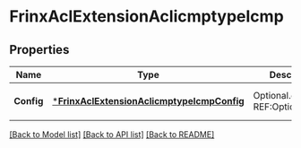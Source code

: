 # FrinxAclExtensionAclicmptypeIcmp

## Properties
Name | Type | Description | Notes
------------ | ------------- | ------------- | -------------
**Config** | [***FrinxAclExtensionAclicmptypeIcmpConfig**](frinx.acl.extension.aclicmptype.icmp.Config.md) | Optional.empty REF:Optional.empty | [optional] [default to null]

[[Back to Model list]](../README.md#documentation-for-models) [[Back to API list]](../README.md#documentation-for-api-endpoints) [[Back to README]](../README.md)


